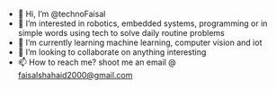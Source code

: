- 👋 Hi, I’m @technoFaisal
- 👀 I’m interested in robotics, embedded systems, programming or in simple words using tech to solve daily routine problems
- 🌱 I’m currently learning machine learning, computer vision and iot
- 💞️ I’m looking to collaborate on anything interesting
- 📫 How to reach me? shoot me an email @ faisalshahaid2000@gmail.com

<!---
technoFaisal/technoFaisal is a ✨ special ✨ repository because its `README.md` (this file) appears on your GitHub profile.
You can click the Preview link to take a look at your changes.
--->

